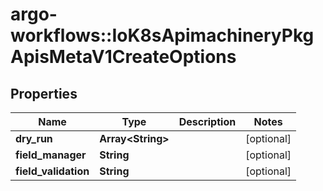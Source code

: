 # argo-workflows::IoK8sApimachineryPkgApisMetaV1CreateOptions

## Properties
Name | Type | Description | Notes
------------ | ------------- | ------------- | -------------
**dry_run** | **Array&lt;String&gt;** |  | [optional] 
**field_manager** | **String** |  | [optional] 
**field_validation** | **String** |  | [optional] 


